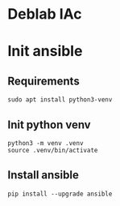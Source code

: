 # Deblab IAc

# Init ansible
## Requirements
```
sudo apt install python3-venv
```
## Init python venv
```
python3 -m venv .venv
source .venv/bin/activate
```
## Install ansible
```
pip install --upgrade ansible
```